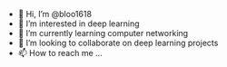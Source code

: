 - 👋 Hi, I’m @bloo1618
- 👀 I’m interested in deep learning
- 🌱 I’m currently learning computer networking
- 💞️ I’m looking to collaborate on deep learning projects
- 📫 How to reach me ...

<!---
pickle-rick708/pickle-rick708 is a ✨ special ✨ repository because its `README.md` (this file) appears on your GitHub profile.
You can click the Preview link to take a look at your changes.
--->
